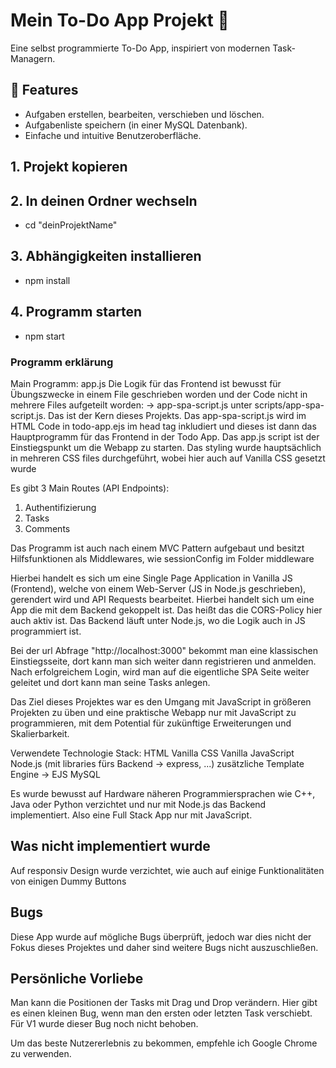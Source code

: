# Mein To-Do App Projekt 📝

Eine selbst programmierte To-Do App, inspiriert von modernen Task-Managern.

## 🚀 Features

- Aufgaben erstellen, bearbeiten, verschieben und löschen.
- Aufgabenliste speichern (in einer MySQL Datenbank).
- Einfache und intuitive Benutzeroberfläche.

## 1. Projekt kopieren
## 2. In deinen Ordner wechseln
- cd "deinProjektName"

## 3. Abhängigkeiten installieren

 - npm install

## 4. Programm starten

- npm start

### Programm erklärung

Main Programm: app.js Die Logik für das Frontend ist bewusst für Übungszwecke in einem File geschrieben worden und der Code nicht in mehrere Files aufgeteilt worden: -> app-spa-script.js unter scripts/app-spa-script.js. Das ist der Kern dieses Projekts. Das app-spa-script.js wird im HTML Code in todo-app.ejs im head tag inkludiert und dieses ist dann das Hauptprogramm für das Frontend in der Todo App. Das app.js script ist der Einstiegspunkt um die Webapp zu starten. Das styling wurde hauptsächlich in mehreren CSS files durchgeführt, wobei hier auch auf Vanilla CSS gesetzt wurde

Es gibt 3 Main Routes (API Endpoints): 
1) Authentifizierung
2) Tasks
3) Comments

Das Programm ist auch nach einem MVC Pattern aufgebaut und besitzt Hilfsfunktionen als Middlewares, wie sessionConfig im Folder middleware

Hierbei handelt es sich um eine Single Page Application in Vanilla JS (Frontend), welche von einem Web-Server (JS in Node.js geschrieben), gerendert wird und API Requests bearbeitet. Hierbei handelt sich um eine App die mit dem Backend gekoppelt ist. Das heißt das die CORS-Policy hier auch aktiv ist. Das Backend läuft unter Node.js, wo die Logik auch in JS programmiert ist.

Bei der url Abfrage "http://localhost:3000" bekommt man eine klassischen Einstiegsseite, dort kann man sich weiter dann registrieren und anmelden. Nach erfolgreichem Login, wird man auf die eigentliche SPA Seite weiter geleitet und dort kann man seine Tasks anlegen.

Das Ziel dieses Projektes war es den Umgang mit JavaScript in größeren Projekten zu üben und eine praktische Webapp nur mit JavaScript zu programmieren, mit dem Potential für zukünftige Erweiterungen und Skalierbarkeit.

Verwendete Technologie Stack: HTML Vanilla CSS Vanilla JavaScript Node.js (mit libraries fürs Backend -> express, ...) zusätzliche Template Engine -> EJS MySQL

Es wurde bewusst auf Hardware näheren Programmiersprachen wie C++, Java oder Python verzichtet und nur mit Node.js das Backend implementiert. Also eine Full Stack App nur mit JavaScript.

## Was nicht implementiert wurde
Auf responsiv Design wurde verzichtet, wie auch auf einige Funktionalitäten von einigen Dummy Buttons

## Bugs
Diese App wurde auf mögliche Bugs überprüft, jedoch war dies nicht der Fokus dieses Projektes und daher sind weitere Bugs nicht auszuschließen.

## Persönliche Vorliebe
Man kann die Positionen der Tasks mit Drag und Drop verändern. Hier gibt es einen kleinen Bug, wenn man den ersten oder letzten Task verschiebt. Für V1 wurde dieser Bug noch nicht behoben.

Um das beste Nutzererlebnis zu bekommen, empfehle ich Google Chrome zu verwenden.
